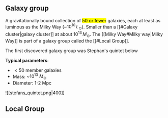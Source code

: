 ## Galaxy group
A gravitationally bound collection of <mark class="hltr-grey">50 or fewer</mark> galaxies, each at least as luminous as the Milky Way (~$10^{10}\, L_\odot$). Smaller than a [[#Galaxy cluster|galaxy cluster]] at about $10^{13}\, M_\odot$. The [[Milky Way#Milky way|Milky Way]] is part of a galaxy group called the [[#Local Group]].

The first discovered galaxy group was Stephan's quintet below

**Typical parameters**:
- $<50$ member galaxies
- Mass: ~$10^{13}$ $M_\odot$ 
- Diameter: 1-2 Mpc

![[stefans_quintet.png|400]]


## Local Group
